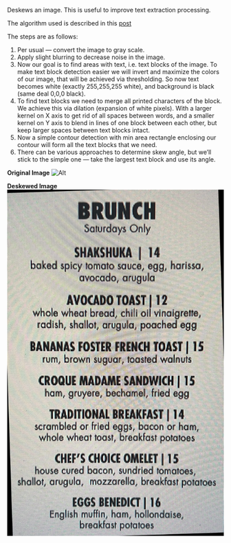 Deskews an image. This is useful to improve text extraction processing.

The algorithm used is described in this [post](https://becominghuman.ai/how-to-automatically-deskew-straighten-a-text-image-using-opencv-a0c30aed83df)

The steps are as follows:

1. Per usual — convert the image to gray scale.
2. Apply slight blurring to decrease noise in the image.
3. Now our goal is to find areas with text, i.e. text blocks of the image. To make text block detection easier we will invert and maximize the colors of our image, that will be achieved via thresholding. So now text becomes white (exactly 255,255,255 white), and background is black (same deal 0,0,0 black).
4. To find text blocks we need to merge all printed characters of the block. We achieve this via dilation (expansion of white pixels). With a larger kernel on X axis to get rid of all spaces between words, and a smaller kernel on Y axis to blend in lines of one block between each other, but keep larger spaces between text blocks intact.
5. Now a simple contour detection with min area rectangle enclosing our contour will form all the text blocks that we need.
6. There can be various approaches to determine skew angle, but we’ll stick to the simple one — take the largest text block and use its angle.

**Original Image**
![Alt](image.jpg "Original")


**Deskewed Image**
![Alt](deskewed.jpg "Deskewed")
